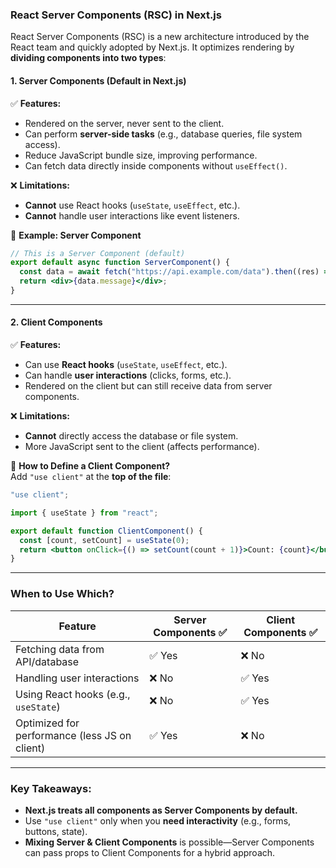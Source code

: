 ### **React Server Components (RSC) in Next.js**  
React Server Components (RSC) is a new architecture introduced by the React team and quickly adopted by Next.js. It optimizes rendering by **dividing components into two types**:  

#### **1. Server Components (Default in Next.js)**  
✅ **Features:**  
- Rendered on the server, never sent to the client.  
- Can perform **server-side tasks** (e.g., database queries, file system access).  
- Reduce JavaScript bundle size, improving performance.  
- Can fetch data directly inside components without `useEffect()`.  

❌ **Limitations:**  
- **Cannot** use React hooks (`useState`, `useEffect`, etc.).  
- **Cannot** handle user interactions like event listeners.  

🔹 **Example: Server Component**  
```jsx
// This is a Server Component (default)
export default async function ServerComponent() {
  const data = await fetch("https://api.example.com/data").then((res) => res.json());
  return <div>{data.message}</div>;
}
```

---

#### **2. Client Components**  
✅ **Features:**  
- Can use **React hooks** (`useState`, `useEffect`, etc.).  
- Can handle **user interactions** (clicks, forms, etc.).  
- Rendered on the client but can still receive data from server components.  

❌ **Limitations:**  
- **Cannot** directly access the database or file system.  
- More JavaScript sent to the client (affects performance).  

🔹 **How to Define a Client Component?**  
Add `"use client"` at the **top of the file**:  
```jsx
"use client";

import { useState } from "react";

export default function ClientComponent() {
  const [count, setCount] = useState(0);
  return <button onClick={() => setCount(count + 1)}>Count: {count}</button>;
}
```

---

### **When to Use Which?**
| Feature         | Server Components ✅ | Client Components ✅ |  
|---------------|------------------|------------------|  
| Fetching data from API/database | ✅ Yes | ❌ No |  
| Handling user interactions | ❌ No | ✅ Yes |  
| Using React hooks (e.g., `useState`) | ❌ No | ✅ Yes |  
| Optimized for performance (less JS on client) | ✅ Yes | ❌ No |  

---

### **Key Takeaways:**  
- **Next.js treats all components as Server Components by default.**  
- Use `"use client"` only when you **need interactivity** (e.g., forms, buttons, state).  
- **Mixing Server & Client Components** is possible—Server Components can pass props to Client Components for a hybrid approach.  
